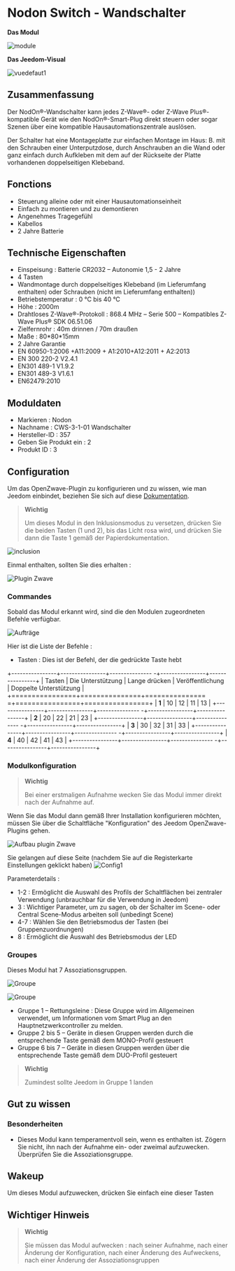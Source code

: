 # Nodon Switch - Wandschalter

**Das Modul**

![module](images/nodon.wallswitch/module.jpg)

**Das Jeedom-Visual**

![vuedefaut1](images/nodon.wallswitch/vuedefaut1.jpg)

## Zusammenfassung

Der NodOn®-Wandschalter kann jedes Z-Wave®- oder Z-Wave Plus®-kompatible Gerät wie den NodOn®-Smart-Plug direkt steuern oder sogar Szenen über eine kompatible Hausautomationszentrale auslösen.

Der Schalter hat eine Montageplatte zur einfachen Montage im Haus: B. mit den Schrauben einer Unterputzdose, durch Anschrauben an die Wand oder ganz einfach durch Aufkleben mit dem auf der Rückseite der Platte vorhandenen doppelseitigen Klebeband.

## Fonctions

-   Steuerung alleine oder mit einer Hausautomationseinheit
-   Einfach zu montieren und zu demontieren
-   Angenehmes Tragegefühl
-   Kabellos
-   2 Jahre Batterie

## Technische Eigenschaften

-   Einspeisung : Batterie CR2032 – Autonomie 1,5 - 2 Jahre
-   4 Tasten
-   Wandmontage durch doppelseitiges Klebeband (im Lieferumfang enthalten) oder Schrauben (nicht im Lieferumfang enthalten))
-   Betriebstemperatur : 0 °C bis 40 °C
-   Höhe : 2000m
-   Drahtloses Z-Wave®-Protokoll : 868.4 MHz – Serie 500 – Kompatibles Z-Wave Plus® SDK 06.51.06
-   Zielfernrohr : 40m drinnen / 70m draußen
-   Maße : 80\*80\*15mm
-   2 Jahre Garantie
-   EN 60950-1:2006 +A11:2009 + A1:2010+A12:2011 + A2:2013
-   EN 300 220-2 V2.4.1
-   EN301 489-1 V1.9.2
-   EN301 489-3 V1.6.1
-   EN62479:2010

## Moduldaten

-   Markieren : Nodon
-   Nachname : CWS-3-1-01 Wandschalter
-   Hersteller-ID : 357
-   Geben Sie Produkt ein : 2
-   Produkt ID : 3

## Configuration

Um das OpenZwave-Plugin zu konfigurieren und zu wissen, wie man Jeedom einbindet, beziehen Sie sich auf diese [Dokumentation](https://doc.jeedom.com/de_DE/plugins/automation%20protocol/openzwave/).

> **Wichtig**
>
> Um dieses Modul in den Inklusionsmodus zu versetzen, drücken Sie die beiden Tasten (1 und 2), bis das Licht rosa wird, und drücken Sie dann die Taste 1 gemäß der Papierdokumentation.

![inclusion](images/nodon.wallswitch/inclusion.jpg)

Einmal enthalten, sollten Sie dies erhalten :

![Plugin Zwave](images/nodon.wallswitch/information.jpg)

### Commandes

Sobald das Modul erkannt wird, sind die den Modulen zugeordneten Befehle verfügbar.

![Aufträge](images/nodon.wallswitch/commandes.jpg)

Hier ist die Liste der Befehle :

-   Tasten : Dies ist der Befehl, der die gedrückte Taste hebt

+----------------+----------------+--------------- -+----------------+----------------+
| Tasten        | Die Unterstützung          | Lange drücken     | Veröffentlichung    | Doppelte Unterstützung   |
+================+===============+=============== =+================+================+
| **1**          | 10             | 12             | 11             | 13             |
+----------------+----------------+--------------- -+----------------+----------------+
| **2**          | 20             | 22             | 21             | 23             |
+----------------+----------------+--------------- -+----------------+----------------+
| **3**          | 30             | 32             | 31             | 33             |
+----------------+----------------+--------------- -+----------------+----------------+
| **4**          | 40             | 42             | 41             | 43             |
+----------------+----------------+--------------- -+----------------+----------------+

### Modulkonfiguration

> **Wichtig**
>
> Bei einer erstmaligen Aufnahme wecken Sie das Modul immer direkt nach der Aufnahme auf.

Wenn Sie das Modul dann gemäß Ihrer Installation konfigurieren möchten, müssen Sie über die Schaltfläche "Konfiguration" des Jeedom OpenZwave-Plugins gehen.

![Aufbau plugin Zwave](images/plugin/bouton_configuration.jpg)

Sie gelangen auf diese Seite (nachdem Sie auf die Registerkarte Einstellungen geklickt haben)
![Config1](images/nodon.wallswitch/config1.jpg)

Parameterdetails :

-   1-2 : Ermöglicht die Auswahl des Profils der Schaltflächen bei zentraler Verwendung (unbrauchbar für die Verwendung in Jeedom)
-   3 : Wichtiger Parameter, um zu sagen, ob der Schalter im Scene- oder Central Scene-Modus arbeiten soll (unbedingt Scene)
-   4-7 : Wählen Sie den Betriebsmodus der Tasten (bei Gruppenzuordnungen)
-   8 : Ermöglicht die Auswahl des Betriebsmodus der LED

### Groupes

Dieses Modul hat 7 Assoziationsgruppen.

![Groupe](images/nodon.wallswitch/groupe.jpg)

![Groupe](images/nodon.wallswitch/groupe2.jpg)

-   Gruppe 1 – Rettungsleine : Diese Gruppe wird im Allgemeinen verwendet, um Informationen vom Smart Plug an den Hauptnetzwerkcontroller zu melden.
-   Gruppe 2 bis 5 – Geräte in diesen Gruppen werden durch die entsprechende Taste gemäß dem MONO-Profil gesteuert
-   Gruppe 6 bis 7 – Geräte in diesen Gruppen werden über die entsprechende Taste gemäß dem DUO-Profil gesteuert

> **Wichtig**
>
> Zumindest sollte Jeedom in Gruppe 1 landen

## Gut zu wissen

### Besonderheiten

-   Dieses Modul kann temperamentvoll sein, wenn es enthalten ist. Zögern Sie nicht, ihn nach der Aufnahme ein- oder zweimal aufzuwecken. Überprüfen Sie die Assoziationsgruppe.

## Wakeup

Um dieses Modul aufzuwecken, drücken Sie einfach eine dieser Tasten

## Wichtiger Hinweis

> **Wichtig**
>
> Sie müssen das Modul aufwecken : nach seiner Aufnahme, nach einer Änderung der Konfiguration, nach einer Änderung des Aufweckens, nach einer Änderung der Assoziationsgruppen
